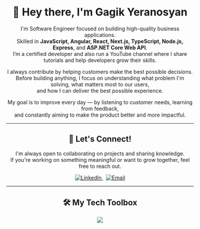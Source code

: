 
<div align="center">

# 👋 Hey there, I'm Gagik Yeranosyan

I'm Software Engineer focused on building high-quality business applications.  
Skilled in **JavaScript, Angular, React, Next.js, TypeScript, Node.js, Express**, and **ASP.NET Core Web API**.  
I’m a certified developer and also run a YouTube channel where I share tutorials and help developers grow their skills.

I always contribute by helping customers make the best possible decisions.  
Before building anything, I focus on understanding what problem I'm solving, what matters most to our users,  
and how I can deliver the best possible experience.

My goal is to improve every day — by listening to customer needs, learning from feedback,  
and constantly aiming to make the product better and more impactful.

---

## 🤝 Let's Connect!

I'm always open to collaborating on projects and sharing knowledge.  
If you're working on something meaningful or want to grow together, feel free to reach out.

<p align="center">
  <a href="https://www.linkedin.com/in/gagik-yeranosyan-244b50283/" target="_blank">
    <img src="https://img.shields.io/badge/LinkedIn-Connect-blue?style=for-the-badge&logo=linkedin&logoColor=white" alt="LinkedIn" target="_blank"/>
  </a>
  &nbsp;
  <a href="mailto:gagik.yeranosyan14@gmail.com" target="_blank">
    <img src="https://img.shields.io/badge/Gmail-Email-red?style=for-the-badge&logo=gmail&logoColor=white" alt="Email" target="_blank"/>
  </a>
</p>

---

## 🛠️ My Tech Toolbox

<p align="center">
<img src="https://skillicons.dev/icons?i=html,css,sass,js,react,vite,angular,ts,redux,cs,dotnet,py,django,npm,azure,sqlite,mysql,mongodb,prisma,babel,materialui,tailwind,bootstrap,figma,postman,netlify,vercel,nextjs,nodejs,github,git,visualstudio,vscode,bitbucket,stackoverflow" target="_blank"/>
</p>

</div>


